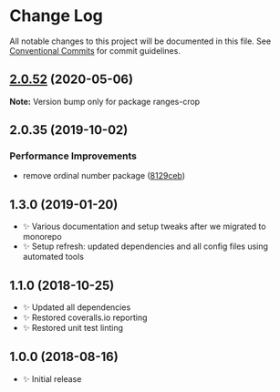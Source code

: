 # Change Log

All notable changes to this project will be documented in this file.
See [Conventional Commits](https://conventionalcommits.org) for commit guidelines.

## [2.0.52](https://gitlab.com/codsen/codsen/compare/ranges-crop@2.0.51...ranges-crop@2.0.52) (2020-05-06)

**Note:** Version bump only for package ranges-crop





## 2.0.35 (2019-10-02)

### Performance Improvements

- remove ordinal number package ([8129ceb](https://gitlab.com/codsen/codsen/commit/8129ceb))

## 1.3.0 (2019-01-20)

- ✨ Various documentation and setup tweaks after we migrated to monorepo
- ✨ Setup refresh: updated dependencies and all config files using automated tools

## 1.1.0 (2018-10-25)

- ✨ Updated all dependencies
- ✨ Restored coveralls.io reporting
- ✨ Restored unit test linting

## 1.0.0 (2018-08-16)

- ✨ Initial release
